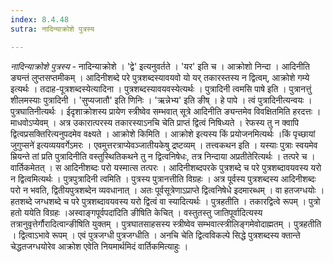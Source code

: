 ```yaml
---
index: 8.4.48
sutra: नादिन्याक्रोशे पुत्रस्य

---
```

_नादिन्याक्रोशे पुत्रस्य_ - नादिन्याक्रोशे । 'द्वे' इत्यनुवर्तते । 'यर' इति च । आक्रोशो निन्दा । आदिनीति ङ्यन्तं लुप्तसप्तमीकम् । आदिनीशब्दे परे पुत्रशब्दस्यावयवो यो यर् तकारस्तस्य न द्वित्वम्, आक्रोशे गम्ये इत्यर्थः । तदाह-पूत्रशब्दस्येत्यादिना । पुत्रशब्दस्यावयवस्येत्यर्थः । पुत्रादिनी त्वमसि पाषे इति । पुत्रानत्तुं शीलमस्याः पुत्रादिनी । 'सुप्यजातौ' इति णिनिः । 'ऋन्नेभ्य' इति ङीष् । हे पापे । त्वं पुत्रादिनीत्यन्वयः । पुत्रघातिनीत्यर्थः । ईदृशाक्रोशस्य प्रायेण स्त्रीष्वेव सम्भवात् सूत्रे आदिनीति ङ्यन्तमेव विवक्षितमिति हरदत्तः । माधवोऽप्येवम् । अत्र उकारात्परस्य तकारस्याऽनचि चेति प्राप्तं द्वित्वं निषिध्यते । रेफस्य तु न क्वापि द्वित्वप्रसक्तिरित्यनुपदमेव वक्ष्यते । आक्रोशे किमिति । आक्रोशे इत्यस्य किं प्रयोजनमित्यर्थः ।किं पृच्छायां जुगुप्सने॑ इत्यव्ययवर्गेऽमरः । एवमुत्तरत्राप्येवञ्जातीयकेषु द्रष्टव्यम् । तत्त्वकथन इति । यस्याः पुत्राः स्वयमेव म्रियन्ते तां प्रति पुत्रादिनीति वस्तुस्थितिकथने तु न द्वित्वनिषेधः, तत्र निन्दाया अप्रतीतेरित्यर्थः । तत्परे च । वार्तिकमेतत् । स आदिनीशब्दः परो यस्मात्स तत्परः । आदिनीशब्दपरके पुत्रशब्दे च परे पुत्रशब्दावयवस्य यरो न द्वित्वमित्यर्थः । पुत्रपुत्रादिनी त्वमिति । पुत्रस्य पुत्रानत्तीति विग्रहः । अत्र पूर्वस्य पुत्रशब्दस्य आदिनीशब्दः परो न भवति, द्वितीयपुत्रशब्देन व्यवधानात् । अतः पूर्वसूत्रेणाऽप्राप्ते द्वित्वनिषेधे इदमारब्धम् । वा हतजग्धयोः । हतशब्दे जग्धशब्दे च परे पुत्रशब्दावयवस्य यरो द्वित्वं वा स्यादित्यर्थः । पुत्रहतीति । तकारद्वित्वे रूपम् । पुत्रो हतो ययेति विग्रहः ।अस्वाङ्गपूर्वपदा॑दिति ङीषिति केचित् । वस्तुतस्तु जातिपूर्वादित्यस्य तत्रानुवृत्तेर्गौरादित्वान्ङीषिति युक्तम् । पुत्रघातसाहसस्य स्त्रीष्वेव सम्भवात्स्त्रीलिङ्गमेवोदाह्मतम् । पुत्रहतीति । द्वित्वाऽभावे रूपम् । एवं पुत्रजग्धी पुत्रजग्धीति । अनचि चेति द्वित्वविकल्पे सिद्धे पुत्रशब्दस्य क्तान्ते चेद्धतजग्धयोरेव आक्रोश एवेति नियमार्थमिदं वार्तिकमित्याहुः ।